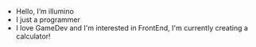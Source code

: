 - Hello, I’m illumino
- I just a programmer
- I love GameDev and I'm interested in FrontEnd, I'm currently creating a calculator!

<!---
illuminooo/illuminooo is a ✨ special ✨ repository because its `README.md` (this file) appears on your GitHub profile.
You can click the Preview link to take a look at your changes.
--->
